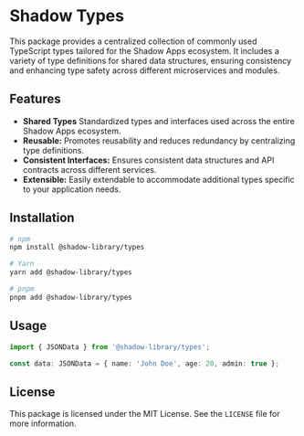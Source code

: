 # Shadow Types

This package provides a centralized collection of commonly used TypeScript types tailored for the Shadow Apps ecosystem. It includes a variety of type definitions for shared data structures, ensuring consistency and enhancing type safety across different microservices and modules.

## Features

- **Shared Types** Standardized types and interfaces used across the entire Shadow Apps ecosystem.
- **Reusable:** Promotes reusability and reduces redundancy by centralizing type definitions.
- **Consistent Interfaces:** Ensures consistent data structures and API contracts across different services.
- **Extensible:** Easily extendable to accommodate additional types specific to your application needs.

## Installation

```bash
# npm
npm install @shadow-library/types

# Yarn
yarn add @shadow-library/types

# pnpm
pnpm add @shadow-library/types
```

## Usage

```ts
import { JSONData } from '@shadow-library/types';

const data: JSONData = { name: 'John Doe', age: 20, admin: true };
```

## License

This package is licensed under the MIT License. See the `LICENSE` file for more information.
